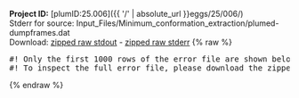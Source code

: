 **Project ID:** [plumID:25.006]({{ '/' | absolute_url }}eggs/25/006/)  
Stderr for source:  Input_Files/Minimum_conformation_extraction/plumed-dumpframes.dat   
Download: [zipped raw stdout](plumed-dumpframes.dat.plumed_master.stdout.txt.zip) - [zipped raw stderr](plumed-dumpframes.dat.plumed_master.stderr.txt.zip) 
{% raw %}
<pre>
#! Only the first 1000 rows of the error file are shown below
#! To inspect the full error file, please download the zipped raw stderr file above
</pre>
{% endraw %}
